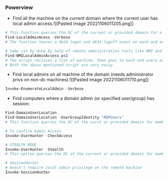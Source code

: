 ### Powerview
- Find all the machine on the current domain where the current user has local admin access.![[Pasted image 20221106011205.png]]
```powershell
# This function queries the DC of the current or provided domain for a list of computers (Get-NetComputer) and then use multi-threaded Invoke-CheckLocalADminAcess on each machine.
Find-LocalAdminAcess -Verbose
# The function leaves a 4624 logon and 4634 logoff event on each and every machine.

# Same can by done by help of remote administration tools like WMI and powershell remoting. Pretty Usefull in cases ports (RPC and SMB) used by Find-LocalAdminAccess are blocked
Find-WMILocalAdminAccess.ps1
# The script recivies a list of machine, then goes to each and every machine and runs a simple WMI query. The query needs local admin priv on the machine, hence, in case of failure, the account doesn't have local admin priv, and in case of success, account has local privs access.
# Both the above mentioned script are very noisy
```
- Find local admins on all machine of the domain (needs administrator privs on non-dc machines).![[Pasted image 20221106011710.png]]
```powershell
Invoke-EnumerateLocalAdmin -Verbose
```
- Find computers where a domain admin (or specified user/group) has session:
```powershell
Find-DomainUserLocation
Find-DomainUserLocation -UserGroupIdentity "RDPUsers"
# This function queries the DC of the curnt or provided domain for members of the given group (Domain Admins by default) using Get-DomainGroupMember, gets a lsit of NetSEssion/Get-NetLoggedon from each machine

# To confirm Admin Access
Invoke-UserHunter -CheckAccess

# STEALTH MODE
Invoke-UserHunter -Stealth
# This option queries the DC of the current or provided domain for members of the given group (Domain Admins by default) using get-netGroupMembers, gets a list of ONLY high traffic servers (DC, File Servers and Distrbuted File Servers) for less traffic generation and list sessions and logged on users (GetNetSessoiin/GetNetLoggedon) for each machine.

# SessionHunter
# Doesn't require local admin privilege on the remote machine
Invoke-SessionHunter
```